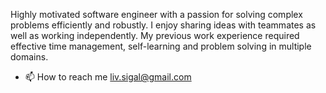 Highly motivated software engineer with a passion for solving complex problems efficiently and robustly.
I enjoy sharing ideas with teammates as well as working independently. My previous work experience
required effective time management, self-learning and problem solving in multiple domains.

- 📫 How to reach me liv.sigal@gmail.com

